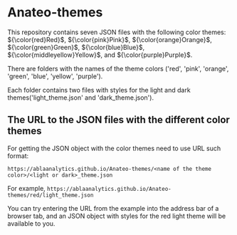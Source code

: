 # Anateo-themes

  This repository contains seven JSON files with the following color themes: ${\color{red}Red}$, ${\color{pink}Pink}$, ${\color{orange}Orange}$, ${\color{green}Green}$, ${\color{blue}Blue}$, ${\color{middleyellow}Yellow}$, and ${\color{purple}Purple}$.
  
  There are folders with the names of the theme colors ('red', 'pink', 'orange', 'green', 'blue', 'yellow', 'purple'). 
  
  Each folder contains two files with styles for the light and dark themes('light_theme.json' and 'dark_theme.json').




## The URL to the JSON files with the different color themes

For getting the JSON object with the color themes need to use URL such format:

`https://ablaanalytics.github.io/Anateo-themes/<name of the theme color>/<light or dark>_theme.json`

For example, `https://ablaanalytics.github.io/Anateo-themes/red/light_theme.json`

You can try entering the URL from the example into the address bar of a browser tab, and an JSON object with styles for the red light theme will be available to you.
